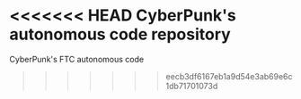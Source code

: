 <<<<<<< HEAD
CyberPunk's autonomous code repository
=======
CyberPunk's FTC autonomous code
>>>>>>> eecb3df6167eb1a9d54e3ab69e6c1db71701073d
